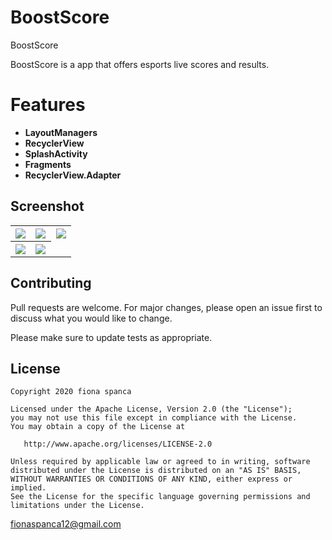 # BoostScore
BoostScore

BoostScore is a app that offers esports live scores and results.

# Features 

 * **LayoutManagers**
 * **RecyclerView**
 * **SplashActivity**
 * **Fragments**
 * **RecyclerView.Adapter**  


Screenshot
--------------------------

<table width="100%">
	<tr>
	  <th width="33%"><img src="https://user-images.githubusercontent.com/69512672/89970387-0908e780-dc59-11ea-839d-6d73020f74b9.jpg"></th>
	  <th width="33%"><img src="https://user-images.githubusercontent.com/69512672/89970388-0a3a1480-dc59-11ea-9e39-a19ebcf5c2b2.jpg"></th>
	  <th width="33%"><img src="https://user-images.githubusercontent.com/69512672/89970390-0a3a1480-dc59-11ea-9909-d16763a65712.jpg"></th>
	</tr>
	<tr>
      	  <th width="33%"><img src="https://user-images.githubusercontent.com/69512672/89970391-0ad2ab00-dc59-11ea-85ee-35c6aa07bb79.jpg"></th>
	  <th width="33%"><img src="https://user-images.githubusercontent.com/69512672/89970393-0ad2ab00-dc59-11ea-8881-b2bf030d7e68.jpg"></th>
	</tr>
</table>





## Contributing
Pull requests are welcome. For major changes, please open an issue first to discuss what you would like to change.

Please make sure to update tests as appropriate.

License
-------

    Copyright 2020 fiona spanca

    Licensed under the Apache License, Version 2.0 (the "License");
    you may not use this file except in compliance with the License.
    You may obtain a copy of the License at

       http://www.apache.org/licenses/LICENSE-2.0

    Unless required by applicable law or agreed to in writing, software
    distributed under the License is distributed on an "AS IS" BASIS,
    WITHOUT WARRANTIES OR CONDITIONS OF ANY KIND, either express or implied.
    See the License for the specific language governing permissions and
    limitations under the License.
<fionaspanca12@gmail.com>
